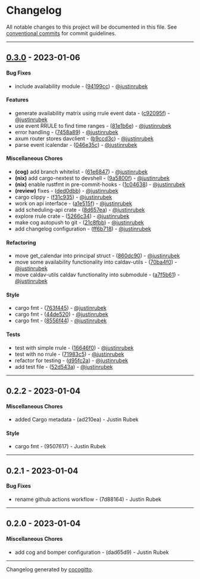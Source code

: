 # Changelog
All notable changes to this project will be documented in this file. See [conventional commits](https://www.conventionalcommits.org/) for commit guidelines.

- - -
## [0.3.0](https://github.com/justinrubek/calendar-scheduler/compare/0.2.2..0.3.0) - 2023-01-06
#### Bug Fixes
- include availability module - ([94199cc](https://github.com/justinrubek/calendar-scheduler/commit/94199cc150b1a0440679b85d35080d8e3acf84f3)) - [@justinrubek](https://github.com/justinrubek)
#### Features
- generate availability matrix using rrule event data - ([c92095f](https://github.com/justinrubek/calendar-scheduler/commit/c92095fb610a01328c630aa98344658e45e6cbf3)) - [@justinrubek](https://github.com/justinrubek)
- use event RRULE to find time ranges - ([81e1b6e](https://github.com/justinrubek/calendar-scheduler/commit/81e1b6e18f331cf8628add154e84897c78ce3c92)) - [@justinrubek](https://github.com/justinrubek)
- error handling - ([7458a89](https://github.com/justinrubek/calendar-scheduler/commit/7458a89de31eaaef5800ccbbe469d21a291cd9cb)) - [@justinrubek](https://github.com/justinrubek)
- axum router stores davclient - ([b9ccd3c](https://github.com/justinrubek/calendar-scheduler/commit/b9ccd3c601ac37e12f1645f8b87856a1225f59bc)) - [@justinrubek](https://github.com/justinrubek)
- parse event icalendar - ([046e35c](https://github.com/justinrubek/calendar-scheduler/commit/046e35c5ce7507138938e469b7405d5ae7722a3f)) - [@justinrubek](https://github.com/justinrubek)
#### Miscellaneous Chores
- **(cog)** add branch whitelist - ([61e6847](https://github.com/justinrubek/calendar-scheduler/commit/61e6847c751b1245fffcd517387c2d4b0eb47abc)) - [@justinrubek](https://github.com/justinrubek)
- **(nix)** add cargo-nextest to devshell - ([9a5800f](https://github.com/justinrubek/calendar-scheduler/commit/9a5800fe75113f1107bbfa9603de46ee1e7f08c1)) - [@justinrubek](https://github.com/justinrubek)
- **(nix)** enable rustfmt in pre-commit-hooks - ([1c04638](https://github.com/justinrubek/calendar-scheduler/commit/1c04638b6906845c0b0f41a3e08e6caed633aa5f)) - [@justinrubek](https://github.com/justinrubek)
- **(review)** fixes - ([ded0dbb](https://github.com/justinrubek/calendar-scheduler/commit/ded0dbb1f49303d94cd00c851e953f98f3670d8b)) - [@justinrubek](https://github.com/justinrubek)
- cargo clippy - ([f31c935](https://github.com/justinrubek/calendar-scheduler/commit/f31c935b96d749bba2d2642eaa275ac362862a80)) - [@justinrubek](https://github.com/justinrubek)
- work on api interface - ([a1e515f](https://github.com/justinrubek/calendar-scheduler/commit/a1e515f219db6cdbd43a6a6ef0a6e848852db9a1)) - [@justinrubek](https://github.com/justinrubek)
- add scheduling-api crate - ([8d657ea](https://github.com/justinrubek/calendar-scheduler/commit/8d657eac1f605273618a355044e36ea1547b6f10)) - [@justinrubek](https://github.com/justinrubek)
- explore rrule crate - ([5266c34](https://github.com/justinrubek/calendar-scheduler/commit/5266c34aaae1505dced2924c6d97c0eabb26bb2e)) - [@justinrubek](https://github.com/justinrubek)
- make cog autopush to git - ([21c8fbb](https://github.com/justinrubek/calendar-scheduler/commit/21c8fbb9b8a3cc0e783b7718801323fb93b2ae43)) - [@justinrubek](https://github.com/justinrubek)
- add changelog configuration - ([ff6b718](https://github.com/justinrubek/calendar-scheduler/commit/ff6b718e80e81027a7a8d442b3174ef50618f29d)) - [@justinrubek](https://github.com/justinrubek)
#### Refactoring
- move get_calendar into principal struct - ([860dc90](https://github.com/justinrubek/calendar-scheduler/commit/860dc906c8e403e573ab3ae0803a5be3fed96ac0)) - [@justinrubek](https://github.com/justinrubek)
- move some availability functionality into caldav-utils - ([70ba4f0](https://github.com/justinrubek/calendar-scheduler/commit/70ba4f00a876222bbf936a3074acdde5b7af9b05)) - [@justinrubek](https://github.com/justinrubek)
- move caldav-utils caldav functionality into submodule - ([a7f5b61](https://github.com/justinrubek/calendar-scheduler/commit/a7f5b619dcbbf2bb24c84e70b53aa06c648d831b)) - [@justinrubek](https://github.com/justinrubek)
#### Style
- cargo fmt - ([763f445](https://github.com/justinrubek/calendar-scheduler/commit/763f445c4463045fd413b0d439eb62c1d54d01bb)) - [@justinrubek](https://github.com/justinrubek)
- cargo fmt - ([44de520](https://github.com/justinrubek/calendar-scheduler/commit/44de520eba00b7573065cb983b9ab7ff04d7ada8)) - [@justinrubek](https://github.com/justinrubek)
- cargo fmt - ([8556f44](https://github.com/justinrubek/calendar-scheduler/commit/8556f44f905cb50fb760f777984affe7b91005d1)) - [@justinrubek](https://github.com/justinrubek)
#### Tests
- test with simple rrule - ([16646f0](https://github.com/justinrubek/calendar-scheduler/commit/16646f0e6353c813a256d42696df29e5e638371f)) - [@justinrubek](https://github.com/justinrubek)
- test with no rrule - ([71983c5](https://github.com/justinrubek/calendar-scheduler/commit/71983c5496e68ef7d7d1d80d03d4ed03ff75e88b)) - [@justinrubek](https://github.com/justinrubek)
- refactor for testing - ([d95fc2a](https://github.com/justinrubek/calendar-scheduler/commit/d95fc2a502eb522e3d5c3a6626261a162b7a6acc)) - [@justinrubek](https://github.com/justinrubek)
- add test file - ([52d543a](https://github.com/justinrubek/calendar-scheduler/commit/52d543a12a8f0b082eac8c1ee0d808d86f1cc2c7)) - [@justinrubek](https://github.com/justinrubek)

- - -

## 0.2.2 - 2023-01-04
#### Miscellaneous Chores
- added Cargo metadata - (ad210ea) - Justin Rubek
#### Style
- cargo fmt - (9507617) - Justin Rubek

- - -

## 0.2.1 - 2023-01-04
#### Bug Fixes
- rename github actions workflow - (7d88164) - Justin Rubek

- - -

## 0.2.0 - 2023-01-04
#### Miscellaneous Chores
- add cog and bomper configuration - (dad65d9) - Justin Rubek

- - -

Changelog generated by [cocogitto](https://github.com/cocogitto/cocogitto).